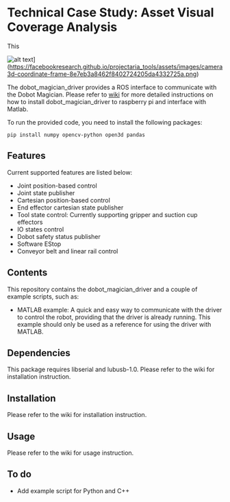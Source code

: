 # Technical Case Study: Asset Visual Coverage Analysis

This 

![alt text](https://facebookresearch.github.io/projectaria_tools/assets/images/camera3d-coordinate-frame-8e7eb3a8462f8402724205da4332725a.png)](https://facebookresearch.github.io/projectaria_tools/assets/images/camera3d-coordinate-frame-8e7eb3a8462f8402724205da4332725a.png)

The dobot_magician_driver provides a ROS interface to communicate with the Dobot Magician.
Please refer to [wiki](https://github.com/gapaul/dobot_magician_driver/wiki/) for more detailed instructions on how to install dobot_magician_driver to raspberry pi and interface with Matlab. 


To run the provided code, you need to install the following packages:
```
pip install numpy opencv-python open3d pandas
```


## Features
Current supported features are listed below:
- Joint position-based control
- Joint state publisher
- Cartesian position-based control
- End effector cartesian state publisher
- Tool state control: Currently supporting gripper and suction cup effectors
- IO states control
- Dobot safety status publisher
- Software EStop
- Conveyor belt and linear rail control

## Contents
This repository contains the dobot_magician_driver and a couple of example scripts, such as:
- MATLAB example: A quick and easy way to communicate with the driver to control the robot, providing that the driver is already running. This example should only be used as a reference for using the driver with MATLAB. 

## Dependencies
This package requires libserial and lubusb-1.0. Please refer to the wiki for installation instruction.

## Installation
Please refer to the wiki for installation instruction.

## Usage
Please refer to the wiki for usage instruction.

## To do
- Add example script for Python and C++
